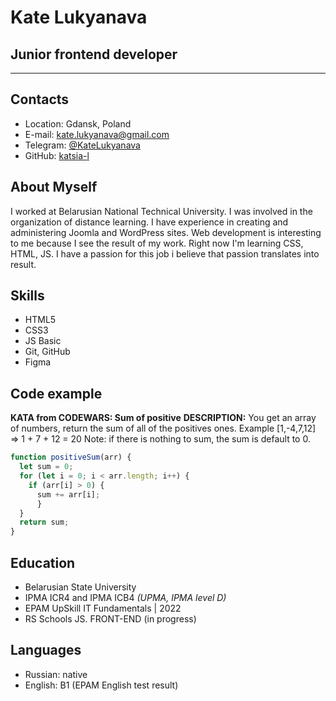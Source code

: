 # Kate Lukyanava

## Junior frontend developer
* * *

## Contacts
*   Location: Gdansk, Poland
*   E-mail: [kate.lukyanava@gmail.com](mailto:kate.lukyanava@gmail.com)
*   Telegram: [@KateLukyanava](https://t.me/KateLukyanava)
*   GitHub: [katsia-l](https://github.com/katsia-l)

## About Myself
I worked at Belarusian National Technical University. I was involved in the organization of distance learning. I have experience in creating and administering Joomla and WordPress sites.
Web development is interesting to me because I see the result of my work. Right now I'm learning CSS, HTML, JS.
I have a passion for this job i believe that passion translates into result.

## Skills
*   HTML5
*   CSS3
*   JS Basic
*   Git, GitHub
*   Figma

## Code example
**KATA from CODEWARS: Sum of positive**
**DESCRIPTION:**
You get an array of numbers, return the sum of all of the positives ones.
Example [1,-4,7,12] => 1 + 7 + 12 = 20
Note: if there is nothing to sum, the sum is default to 0.

```javascript
function positiveSum(arr) {
  let sum = 0;
  for (let i = 0; i < arr.length; i++) {
    if (arr[i] > 0) {
      sum += arr[i];
      }
  }
  return sum;
}
```

## Education
*   Belarusian State University
*   IPMA ICR4 and IPMA ICB4
    *(UPMA, IPMA level D)*
*   EPAM UpSkill IT Fundamentals | 2022
*   RS Schools JS. FRONT-END (in progress)
    
## Languages
*   Russian: native
*   English: B1 (EPAM English test result)

